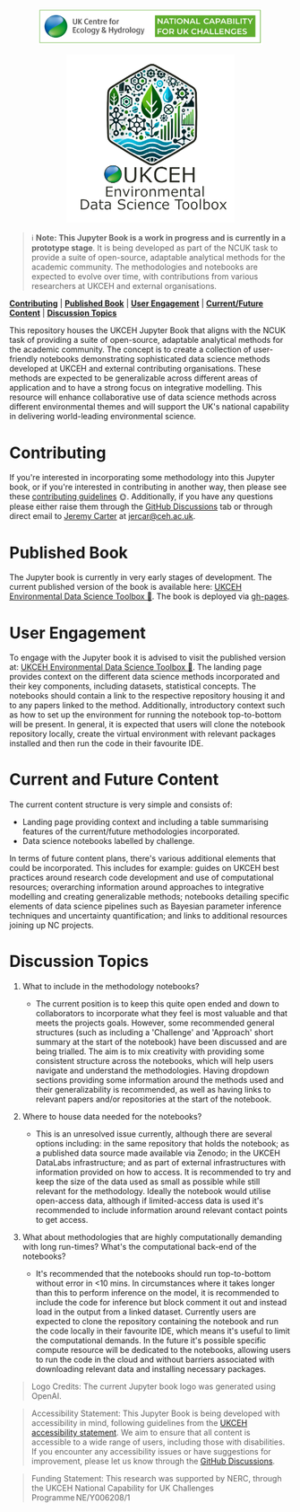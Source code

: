 <p align="center">
<img width="400" src="images/NatCapUK_colour.png" alt="NCUK Logo">
</p>

<p align="center">
<img width="300" height="300" src="images/ukceh-edsb-logo.png" alt="Environmental Data Science Book Logo">
</p>


>ℹ️ **Note: This Jupyter Book is a work in progress and is currently in a prototype stage**. It is being developed as part of the NCUK task to provide a suite of open-source, adaptable analytical methods for the academic community. The methodologies and notebooks are expected to evolve over time, with contributions from various researchers at UKCEH and external organisations.

[**Contributing**](#contributing)
| [**Published Book**](#published-book)
| [**User Engagement**](#user-engagement)
| [**Current/Future Content**](#current-and-future-content)
| [**Discussion Topics**](#discussion-topics)

This repository houses the UKCEH Jupyter Book that aligns with the NCUK task of providing a suite of open-source, adaptable analytical methods for the academic community. The concept is to create a collection of user-friendly notebooks demonstrating sophisticated data science methods developed at UKCEH and external contributing organisations. These methods are expected to be generalizable across different areas of application and to have a strong focus on integrative modelling. This resource will enhance collaborative use of data science methods across different environmental themes and will support the UK's national capability in delivering world-leading environmental science. 

# Contributing

If you're interested in incorporating some methodology into this Jupyter book, or if you're interested in contributing in another way, then please see these [contributing guidelines](/CONTRIBUTING.md) 🌞. Additionally, if you have any questions please either raise them through the [GitHub Discussions](https://github.com/NERC-CEH/data-science-toolbox/discussions) tab or through direct email to [Jeremy Carter](https://github.com/Jez-Carter/) at jercar@ceh.ac.uk. 

# Published Book 

The Jupyter book is currently in very early stages of development. The current published version of the book is available here: [UKCEH Environmental Data Science Toolbox 🌱](https://NERC-CEH.github.io/data-science-toolbox). The book is deployed via [gh-pages](https://jupyterbook.org/en/stable/start/publish.html).

# User Engagement

To engage with the Jupyter book it is advised to visit the published version at: [UKCEH Environmental Data Science Toolbox 🌱](https://NERC-CEH.github.io/data-science-toolbox). The landing page provides context on the different data science methods incorporated and their key components, including datasets, statistical concepts. The notebooks should contain a link to the respective repository housing it and to any papers linked to the method. Additionally, introductory context such as how to set up the environment for running the notebook top-to-bottom will be present. In general, it is expected that users will clone the notebook repository locally, create the virtual environment with relevant packages installed and then run the code in their favourite IDE. 

# Current and Future Content

The current content structure is very simple and consists of: 
- Landing page providing context and including a table summarising features of the current/future methodologies incorporated.
- Data science notebooks labelled by challenge.

In terms of future content plans, there's various additional elements that could be incorporated. This includes for example: guides on UKCEH best practices around research code development and use of computational resources; overarching information around approaches to integrative modelling and creating generalizable methods; notebooks detailing specific elements of data science pipelines such as Bayesian parameter inference techniques and uncertainty quantification; and links to additional resources joining up NC projects.   

# Discussion Topics

1. What to include in the methodology notebooks?
    - The current position is to keep this quite open ended and down to collaborators to incorporate what they feel is most valuable and that meets the projects goals. However, some recommended general structures (such as including a 'Challenge' and 'Approach' short summary at the start of the notebook) have been discussed and are being trialled. The aim is to mix creativity with providing some consistent structure across the notebooks, which will help users navigate and understand the methodologies. Having dropdown sections providing some information around the methods used and their generalizability is recommended, as well as having links to relevant papers and/or repositories at the start of the notebook.

2. Where to house data needed for the notebooks?
    - This is an unresolved issue currently, although there are several options including: in the same repository that holds the notebook; as a published data source made available via Zenodo; in the UKCEH DataLabs infrastructure; and as part of external infrastructures with information provided on how to access. It is recommended to try and keep the size of the data used as small as possible while still relevant for the methodology. Ideally the notebook would utilise open-access data, although if limited-access data is used it's recommended to include information around relevant contact points to get access.

3. What about methodologies that are highly computationally demanding with long run-times? What's the computational back-end of the notebooks?
    - It's recommended that the notebooks should run top-to-bottom without error in <10 mins. In circumstances where it takes longer than this to perform inference on the model, it is recommended to include the code for inference but block comment it out and instead load in the output from a linked dataset. Currently users are expected to clone the repository containing the notebook and run the code locally in their favourite IDE, which means it's useful to limit the computational demands. In the future it's possible specific compute resource will be dedicated to the notebooks, allowing users to run the code in the cloud and without barriers associated with downloading relevant data and installing necessary packages.

> Logo Credits: 
The current Jupyter book logo was generated using OpenAI.

> Accessibility Statement:
This Jupyter Book is being developed with accessibility in mind, following guidelines from the [UKCEH accessibility statement](https://www.ceh.ac.uk/accessibility-statement). We aim to ensure that all content is accessible to a wide range of users, including those with disabilities. If you encounter any accessibility issues or have suggestions for improvement, please let us know through the [GitHub Discussions](https://github.com/NERC-CEH/data-science-toolbox/discussions). 

> Funding Statement:
This research was supported by NERC, through the UKCEH National Capability for UK Challenges Programme NE/Y006208/1

